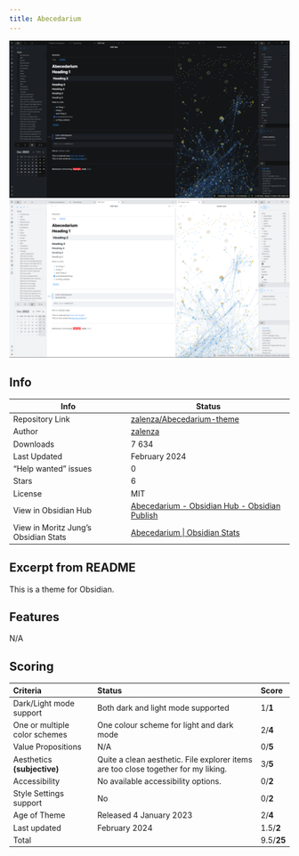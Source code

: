 ```yaml
---
title: Abecedarium
---
```


<img src="https://raw.githubusercontent.com/zalenza/Abecedarium-theme/refs/heads/main/abecedarium_dark.png">

<img src="https://raw.githubusercontent.com/zalenza/Abecedarium-theme/refs/heads/main/abecedarium_light.png">

## Info
| Info | Status |
| ---- | ---- |
| Repository Link | [zalenza/Abecedarium-theme](https://github.com/zalenza/Abecedarium-theme) |
| Author | [zalenza](https://github.com/zalenza/) |
| Downloads | 7 634 |
| Last Updated | February 2024 |
| “Help wanted” issues | 0 |
| Stars | 6 |
| License | MIT |
| View in Obsidian Hub | [Abecedarium \- Obsidian Hub \- Obsidian Publish](https://publish.obsidian.md/hub/02+-+Community+Expansions/02.05+All+Community+Expansions/Themes/Abecedarium) |
| View in Moritz Jung’s Obsidian Stats | [Abecedarium \| Obsidian Stats](https://www.moritzjung.dev/obsidian-stats/themes/abecedarium/) |

## Excerpt from README
This is a theme for Obsidian.

## Features
N/A

## Scoring
| Criteria | Status | Score |
| :---- | :---- | :---- |
| Dark/Light mode support | Both dark and light mode supported | 1/**1** |
| One or multiple color schemes | One colour scheme for light and dark mode | 2/**4** |
| Value Propositions | N/A | 0/**5** |
| Aesthetics **(subjective)** | Quite a clean aesthetic. File explorer items are too close together for my liking. | 3/**5** |
| Accessibility | No available accessibility options. | 0/**2** |
| Style Settings support | No | 0/**2** |
| Age of Theme | Released 4 January 2023 | 2/**4** |
| Last updated | February 2024 | 1.5/**2** |
| Total |  | 9.5/**25** |